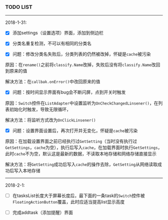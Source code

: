 ### TODO LIST
---

2018-1-31:

- [x] 添加settings（设置选项）界面，添加到侧边栏
- [x] 分类名重复检测，不可以有相同的分类名


- [x] 问题：修改分类名失败后，分类列表的仍然被改掉，怀疑是`cache`被污染


原因：在`rename()`之前将`classify.Name`改掉，失败后没有将`classify.Name`改回到原来的值

解决方法：在`callbak.onError()`中改回原来的值

- [x] 问题：按时间显示界面有bug会不断闪屏，点到开关时触发

原因：`Switch`控件在`ListAdapter`中设置监听为`OnCheckChangedLinsener()`，在列表初始化时触发，导致无限循环，

解决方法：将监听方式改为`OnClickLinsener()`

- [x] 问题：设置界面设置后，再次打开并无变化，怀疑是`cache`被污染

原因：在加载设置界面之前已经执行过`GetSetting`（当时没有执行过`GetSettings`，`cache`为空），执行后写入`cache`，在加载界面时执行`GetSettings`，此时`cache`不为空，默认这是最新的数据，不读取本地存储和网络存储直接显示

解决方法：将`GetSetting`成功后写入`cache`的操作去除，`GetSetting`从网络读取成功后写入本地存储

---

2018-2-1:

- [ ] 在tasksList长度大于屏幕长度后，最下面的一条task的`Switch`控件被`FloatingActionButton`覆盖，此时应适当提高list显示高度
- [ ] 完成addtask（添加提醒）界面









